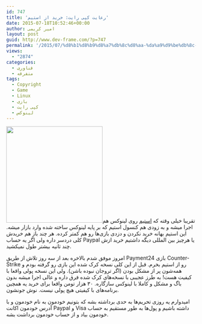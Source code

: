 ```yaml
---
id: 747
title: 'رعایت کپی رایت: خرید از استیم'
date: 2015-07-18T10:52:46+00:00
author: امیر کریمی
layout: post
guid: http://www.dev-frame.com/?p=747
permalink: '/2015/07/%d8%b1%d8%b9%d8%a7%db%8c%d8%aa-%da%a9%d9%be%db%8c-%d8%b1%d8%a7%db%8c%d8%aa-%d8%ae%d8%b1%db%8c%d8%af-%d8%a7%d8%b2-%d8%a7%d8%b3%d8%aa%db%8c%d9%85/'
views:
  - "2874"
categories:
  - فناوری
  - متفرقه
tags:
  - Copyright
  - Game
  - Linux
  - بازی
  - کپی رایت
  - لینوکس
---
```

<a href="https://en.wikipedia.org/wiki/Steam_(software)" target="_blank"><img class="alignleft" src="https://upload.wikimedia.org/wikipedia/en/4/48/Steam_Icon_2014.png" alt="" width="256" height="256" /></a>تقریبا خیلی وقته که <a href="https://en.wikipedia.org/wiki/Steam_(software)#Linux" target="_blank">استیم</a> روی لینوکس هم اجرا میشه و به زودی هم کنسول استیم که بر پایه لینوکس ساخته شده وارد بازار میشه. این استیم بهانه خرید نکردن و دزدی بازی‌ها رو هم کمتر کرده. هر چند باز هم خریدش کلی دردسر داره ولی اگر یه حساب Paypal یا هرچیز بین المللی دیگه داشتیم خرید ازش چند ثانیه بیشتر طول نمیکشید.

امروز موفق شدم بالاخره بعد از سه روز تلاش از طریق Payment24 بازی Counter-Strike رو از استیم بخرم. قبل از این کلی نسخه کرک شده این بازی رو گرفته بودم و همه‌شون پر از مشکل بودن (اگر تروجان نبوده باشن). ولی این نسخه پولی واقعا با کیفیت هست! به طرز عجیبی با نسخه‌های کرک شده فرق داره و عالی اجرا میشه بدون باگ و مشکل و کاملا با لینوکس سازگاره. ۳۰ هزار تومن واقعا برای خرید یه همچین برنامه‌های با کیفیتی هیچ پولی نیست. نوش جونشون.

امیدوارم یه روزی تحریم‌ها به حدی برداشته بشه که بتونیم خودمون به نام خودمون و با آدرس خودمون اکانت Paypal و Visa داشته باشیم و پول‌ها به طور مستقیم به حساب خودمون بیاد و از حساب خودمون برداشت بشه.
